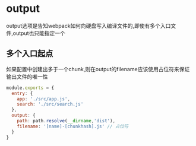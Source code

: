 # output

output选项是告知webpack如何向硬盘写入编译文件的,即使有多个入口文件,output也只能指定一个

## 多个入口起点
如果配置中创建出多于一个chunk,则在output的filename应该使用占位符来保证输出文件的唯一性
```javascript
module.exports = {
  entry: {
    app: './src/app.js',
    search: './src/search.js'
  },
  output: {
    path: path.resolve(__dirname,'dist'),
    filename: '[name]-[chunkhash].js' // 占位符
  }
}
```
